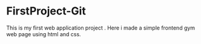 # FirstProject-Git
This is my first web application project . Here i made a simple frontend gym web page using html and css.
